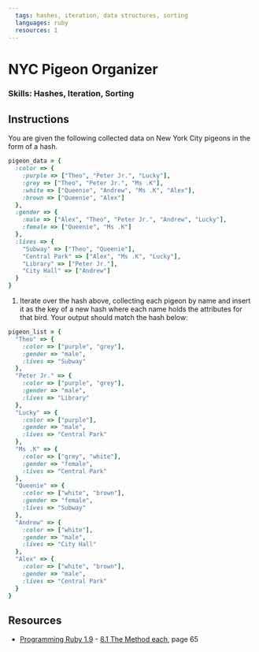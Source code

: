 ```yaml
---
  tags: hashes, iteration, data structures, sorting
  languages: ruby
  resources: 1
---
```


# NYC Pigeon Organizer

### Skills: Hashes, Iteration, Sorting

## Instructions

You are given the following collected data on New York City pigeons in the form of a hash.

```ruby
pigeon_data = {
  :color => {
    :purple => ["Theo", "Peter Jr.", "Lucky"],
    :grey => ["Theo", "Peter Jr.", "Ms .K"],
    :white => ["Queenie", "Andrew", "Ms .K", "Alex"],
    :brown => ["Queenie", "Alex"]
  },
  :gender => {
    :male => ["Alex", "Theo", "Peter Jr.", "Andrew", "Lucky"],
    :female => ["Queenie", "Ms .K"]
  },
  :lives => {
    "Subway" => ["Theo", "Queenie"],
    "Central Park" => ["Alex", "Ms .K", "Lucky"],
    "Library" => ["Peter Jr."],
    "City Hall" => ["Andrew"]
  }
}
```

1. Iterate over the hash above, collecting each pigeon by name and insert it
as the key of a new hash where each name holds the attributes for that bird. 
Your output should match the hash below:

```ruby
pigeon_list = {
  "Theo" => {
    :color => ["purple", "grey"],
    :gender => "male",
    :lives => "Subway"
  },
  "Peter Jr." => {
    :color => ["purple", "grey"],
    :gender => "male",
    :lives => "Library"
  },
  "Lucky" => {
    :color => ["purple"],
    :gender => "male",
    :lives => "Central Park"
  },
  "Ms .K" => {
    :color => ["grey", "white"],
    :gender => "female",
    :lives => "Central Park"
  },
  "Queenie" => {
    :color => ["white", "brown"],
    :gender => "female",
    :lives => "Subway"
  },
  "Andrew" => {
    :color => ["white"],
    :gender => "male",
    :lives => "City Hall"
  },
  "Alex" => {
    :color => ["white", "brown"],
    :gender => "male",
    :lives => "Central Park"
  }
}
```
## Resources
* [Programming Ruby 1.9](http://books.flatironschool.com/books/11) - [8.1 The Method each](http://books.flatironschool.com/books/11), page 65

